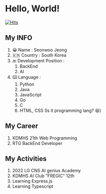 # Hello, World!

[![Hits](https://hits.seeyoufarm.com/api/count/incr/badge.svg?url=https%3A%2F%2Fgithub.com%2Fseonwoo0808&count_bg=%2379C83D&title_bg=%23555555&icon=&icon_color=%23E7E7E7&title=hits&edge_flat=false)](https://hits.seeyoufarm.com)

## My INFO

1. 😀 Name : Seonwoo Jeong
2. 🇰🇷 Country : South Korea
3. 🔙 Development Position : 
    1. BackEnd
    2. AI
4. ⌨️ Language : 
    1. Python
    2. Java
    3. JavaScript
    4. Go
    5. C
    6. HTML, CSS (Is it programming lang? 😆) 

## My Career

1. KDMHS 21th Web Programming
2. RTG BackEnd Developer

## My Activities

1. 2022 LG CNS AI genius Academy 
2. KDMHS AI Club “FREGIC” 12th
3. Learning Express.js
4. Learning Typescript

